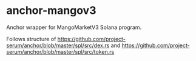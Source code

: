 # anchor-mangov3

Anchor wrapper for MangoMarketV3 Solana program.

Follows structure of <https://github.com/project-serum/anchor/blob/master/spl/src/dex.rs> and <https://github.com/project-serum/anchor/blob/master/spl/src/token.rs>
